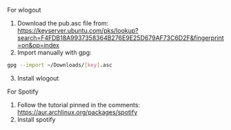 For wlogout

1. Download the pub.asc file from: https://keyserver.ubuntu.com/pks/lookup?search=F4FDB18A9937358364B276E9E25D679AF73C6D2F&fingerprint=on&op=index
2. Import manually with gpg:
```bash
gpg --import ~/Downloads/[key].asc
```
3. Install wlogout


For Spotify


1. Follow the tutorial pinned in the comments: https://aur.archlinux.org/packages/spotify
2. Install spotify
